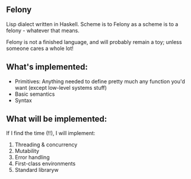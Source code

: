 ## Felony

Lisp dialect written in Haskell. Scheme is to Felony as a scheme is to a felony - whatever that means.

Felony is not a finished language, and will probably remain a toy; unless someone cares a whole lot!

## What's implemented:

- Primitives: Anything needed to define pretty much any function you'd want (except low-level systems stuff)
- Basic semantics
- Syntax

## What will be implemented:

If I find the time (!!), I will implement:

1. Threading & concurrency
2. Mutability
3. Error handling
4. First-class environments
5. Standard libraryw